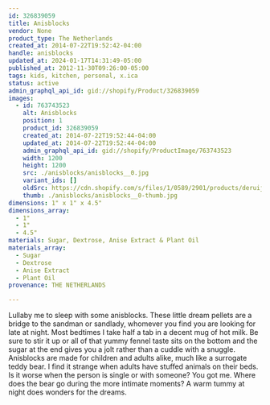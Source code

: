 ```yaml
---
id: 326839059
title: Anisblocks
vendor: None
product_type: The Netherlands
created_at: 2014-07-22T19:52:42-04:00
handle: anisblocks
updated_at: 2024-01-17T14:31:49-05:00
published_at: 2012-11-30T09:26:00-05:00
tags: kids, kitchen, personal, x.ica
status: active
admin_graphql_api_id: gid://shopify/Product/326839059
images:
  - id: 763743523
    alt: Anisblocks
    position: 1
    product_id: 326839059
    created_at: 2014-07-22T19:52:44-04:00
    updated_at: 2014-07-22T19:52:44-04:00
    admin_graphql_api_id: gid://shopify/ProductImage/763743523
    width: 1200
    height: 1200
    src: ./anisblocks/anisblocks__0.jpg
    variant_ids: []
    oldSrc: https://cdn.shopify.com/s/files/1/0589/2901/products/deruijter.jpeg?v=1406073164
    thumb: ./anisblocks/anisblocks__0-thumb.jpg
dimensions: 1" x 1" x 4.5"
dimensions_array:
  - 1"
  - 1"
  - 4.5"
materials: Sugar, Dextrose, Anise Extract & Plant Oil
materials_array:
  - Sugar
  - Dextrose
  - Anise Extract
  - Plant Oil
provenance: THE NETHERLANDS

---
```


Lullaby me to sleep with some anisblocks. These little dream pellets are a bridge to the sandman or sandlady, whomever you find you are looking for late at night. Most bedtimes I take half a tab in a decent mug of hot milk. Be sure to stir it up or all of that yummy fennel taste sits on the bottom and the sugar at the end gives you a jolt rather than a cuddle with a snuggle. Anisblocks are made for children and adults alike, much like a surrogate teddy bear. I find it strange when adults have stuffed animals on their beds. Is it worse when the person is single or with someone? You got me. Where does the bear go during the more intimate moments? A warm tummy at night does wonders for the dreams.